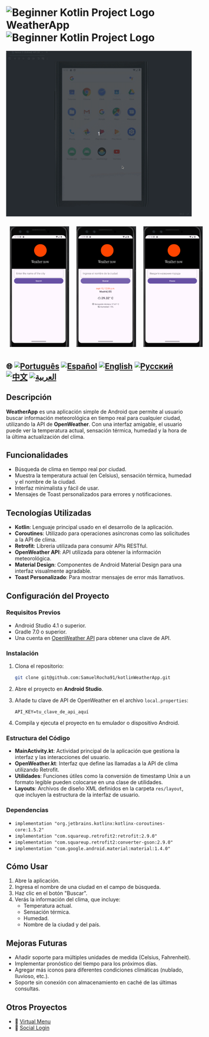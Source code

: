 # <img src="https://italiancoders.it/wp-content/uploads/2018/01/kotlin_250x250.png" alt="Beginner Kotlin Project Logo" width="52" height="30" /> WeatherApp <img src="https://italiancoders.it/wp-content/uploads/2018/01/kotlin_250x250.png" alt="Beginner Kotlin Project Logo" width="52" height="30" />

![WeatherApp](./app/src/main/weather.gif)

<div style="display: flex; justify-content: space-around;">
  <img src="./app/src/main/res/drawable/english.png" alt="english version app" style="width:32%; height: auto; margin:10px;" />
  <img src="./app/src/main/res/drawable/spanish.png" alt="spanish version app" style="width:32%; height: auto; margin:10px;" />
  <img src="./app/src/main/res/drawable/ru.png" alt="russian version app" style="width:32%; height: auto; margin:10px;" />
</div>

## 🌐 [![Português](https://img.shields.io/badge/Português-green)](https://github.com/SamuelRocha91/kotlinWeatherApp/blob/main/README.md) [![Español](https://img.shields.io/badge/Español-yellow)](https://github.com/SamuelRocha91/kotlinWeatherApp/blob/main/README_es.md) [![English](https://img.shields.io/badge/English-blue)](https://github.com/SamuelRocha91/kotlinWeatherApp/blob/main/README_en.md) [![Русский](https://img.shields.io/badge/Русский-lightgrey)](https://github.com/SamuelRocha91/kotlinWeatherApp/blob/main/README_ru.md) [![中文](https://img.shields.io/badge/中文-red)](https://github.com/SamuelRocha91/kotlinWeatherApp/blob/main/README_ch.md) [![العربية](https://img.shields.io/badge/العربية-orange)](https://github.com/SamuelRocha91/kotlinWeatherApp/blob/main/README_ar.md)

## Descripción

**WeatherApp** es una aplicación simple de Android que permite al usuario buscar información meteorológica en tiempo real para cualquier ciudad, utilizando la API de **OpenWeather**. Con una interfaz amigable, el usuario puede ver la temperatura actual, sensación térmica, humedad y la hora de la última actualización del clima.

## Funcionalidades

- Búsqueda de clima en tiempo real por ciudad.
- Muestra la temperatura actual (en Celsius), sensación térmica, humedad y el nombre de la ciudad.
- Interfaz minimalista y fácil de usar.
- Mensajes de Toast personalizados para errores y notificaciones.

## Tecnologías Utilizadas

- **Kotlin**: Lenguaje principal usado en el desarrollo de la aplicación.
- **Coroutines**: Utilizado para operaciones asíncronas como las solicitudes a la API de clima.
- **Retrofit**: Librería utilizada para consumir APIs RESTful.
- **OpenWeather API**: API utilizada para obtener la información meteorológica.
- **Material Design**: Componentes de Android Material Design para una interfaz visualmente agradable.
- **Toast Personalizado**: Para mostrar mensajes de error más llamativos.

## Configuración del Proyecto

### Requisitos Previos

- Android Studio 4.1 o superior.
- Gradle 7.0 o superior.
- Una cuenta en [OpenWeather API](https://openweathermap.org/api) para obtener una clave de API.

### Instalación

1. Clona el repositorio:

   ```bash
   git clone git@github.com:SamuelRocha91/kotlinWeatherApp.git
   ```

2. Abre el proyecto en **Android Studio**.

3. Añade tu clave de API de OpenWeather en el archivo `local.properties`:

   ```
   API_KEY=tu_clave_de_api_aquí
   ```

4. Compila y ejecuta el proyecto en tu emulador o dispositivo Android.

### Estructura del Código

- **MainActivity.kt**: Actividad principal de la aplicación que gestiona la interfaz y las interacciones del usuario.
- **OpenWeather.kt**: Interfaz que define las llamadas a la API de clima utilizando Retrofit.
- **Utilidades**: Funciones útiles como la conversión de timestamp Unix a un formato legible pueden colocarse en una clase de utilidades.
- **Layouts**: Archivos de diseño XML definidos en la carpeta `res/layout`, que incluyen la estructura de la interfaz de usuario.

### Dependencias

- `implementation "org.jetbrains.kotlinx:kotlinx-coroutines-core:1.5.2"`
- `implementation "com.squareup.retrofit2:retrofit:2.9.0"`
- `implementation "com.squareup.retrofit2:converter-gson:2.9.0"`
- `implementation "com.google.android.material:material:1.4.0"`

## Cómo Usar

1. Abre la aplicación.
2. Ingresa el nombre de una ciudad en el campo de búsqueda.
3. Haz clic en el botón "Buscar".
4. Verás la información del clima, que incluye:
    - Temperatura actual.
    - Sensación térmica.
    - Humedad.
    - Nombre de la ciudad y del país.

## Mejoras Futuras

- Añadir soporte para múltiples unidades de medida (Celsius, Fahrenheit).
- Implementar pronóstico del tiempo para los próximos días.
- Agregar más iconos para diferentes condiciones climáticas (nublado, lluvioso, etc.).
- Soporte sin conexión con almacenamiento en caché de las últimas consultas.

## Otros Proyectos

- 📜 [Virtual Menu](https://github.com/SamuelRocha91/kotlinVirtualMenu/blob/main/README_es.md)
- 👤 [Social Login](https://github.com/SamuelRocha91/kotlinLoginSocial/blob/main/README_es.md)
